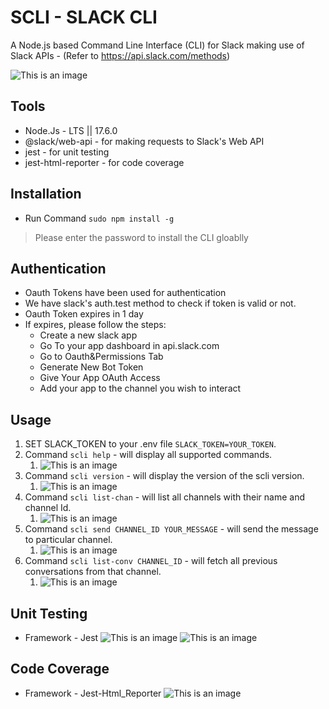 # SCLI - SLACK CLI
A Node.js based Command Line Interface (CLI) for Slack making
use of Slack APIs - (Refer to https://api.slack.com/methods)

![This is an image](https://github.com/amulyakashyap09/scli/tree/main/screenshots/main_screen.png)

## Tools
- Node.Js - LTS || 17.6.0
- @slack/web-api - for making requests to Slack's Web API
- jest - for unit testing
- jest-html-reporter - for code coverage

## Installation
- Run Command `sudo npm install -g`
> Please enter the password to install the CLI gloablly

## Authentication
- Oauth Tokens have been used for authentication
- We have slack's auth.test method to check if token is valid or not.
- Oauth Token expires in 1 day
- If expires, please follow the steps:
  - Create a new slack app
  - Go To your app dashboard in api.slack.com
  - Go to Oauth&Permissions Tab
  - Generate New Bot Token
  - Give Your App OAuth Access
  - Add your app to the channel you wish to interact

## Usage
1. SET SLACK_TOKEN to your .env file `SLACK_TOKEN=YOUR_TOKEN`.
2. Command `scli help` - will display all supported commands.
   1. ![This is an image](https://github.com/amulyakashyap09/scli/tree/main/screenshots/help_oper.png)
3. Command `scli version` - will display the version of the scli version.
   1. ![This is an image](https://github.com/amulyakashyap09/scli/tree/main/screenshots/version.png)
4. Command `scli list-chan` - will list all channels with their name and channel Id.
   1. ![This is an image](https://github.com/amulyakashyap09/scli/tree/main/screenshots/list-chan.png)
5. Command `scli send CHANNEL_ID YOUR_MESSAGE` - will send the message to particular channel.
   1. ![This is an image](https://github.com/amulyakashyap09/scli/tree/main/screenshots/send.png)
6. Command `scli list-conv CHANNEL_ID` - will fetch all previous conversations from that channel.
   1. ![This is an image](https://github.com/amulyakashyap09/scli/tree/main/screenshots/list-conv.png)

## Unit Testing

- Framework - Jest
![This is an image](https://github.com/amulyakashyap09/scli/tree/main/screenshots/test-case-1.png)
![This is an image](https://github.com/amulyakashyap09/scli/tree/main/screenshots/test-case-2.png)

## Code Coverage
- Framework - Jest-Html_Reporter
![This is an image](https://github.com/amulyakashyap09/scli/tree/main/screenshots/coverage.png)



